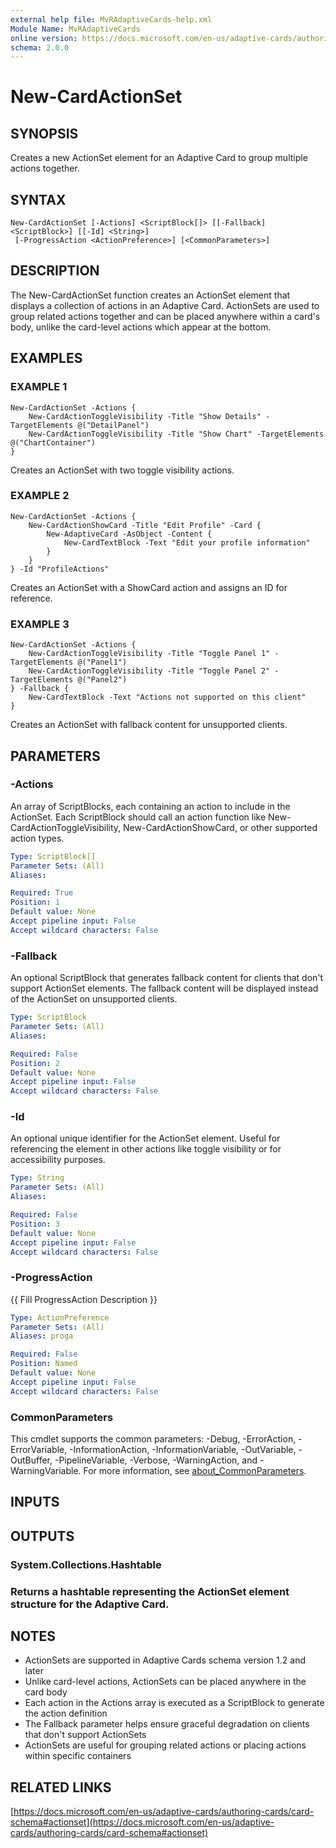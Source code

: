 ```yaml
---
external help file: MvRAdaptiveCards-help.xml
Module Name: MvRAdaptiveCards
online version: https://docs.microsoft.com/en-us/adaptive-cards/authoring-cards/card-schema#actionset
schema: 2.0.0
---
```


# New-CardActionSet

## SYNOPSIS
Creates a new ActionSet element for an Adaptive Card to group multiple actions together.

## SYNTAX

```
New-CardActionSet [-Actions] <ScriptBlock[]> [[-Fallback] <ScriptBlock>] [[-Id] <String>]
 [-ProgressAction <ActionPreference>] [<CommonParameters>]
```

## DESCRIPTION
The New-CardActionSet function creates an ActionSet element that displays a collection of actions
in an Adaptive Card.
ActionSets are used to group related actions together and can be placed
anywhere within a card's body, unlike the card-level actions which appear at the bottom.

## EXAMPLES

### EXAMPLE 1
```
New-CardActionSet -Actions {
    New-CardActionToggleVisibility -Title "Show Details" -TargetElements @("DetailPanel")
    New-CardActionToggleVisibility -Title "Show Chart" -TargetElements @("ChartContainer")
}
```

Creates an ActionSet with two toggle visibility actions.

### EXAMPLE 2
```
New-CardActionSet -Actions {
    New-CardActionShowCard -Title "Edit Profile" -Card {
        New-AdaptiveCard -AsObject -Content {
            New-CardTextBlock -Text "Edit your profile information"
        }
    }
} -Id "ProfileActions"
```

Creates an ActionSet with a ShowCard action and assigns an ID for reference.

### EXAMPLE 3
```
New-CardActionSet -Actions {
    New-CardActionToggleVisibility -Title "Toggle Panel 1" -TargetElements @("Panel1")
    New-CardActionToggleVisibility -Title "Toggle Panel 2" -TargetElements @("Panel2")
} -Fallback {
    New-CardTextBlock -Text "Actions not supported on this client"
}
```

Creates an ActionSet with fallback content for unsupported clients.

## PARAMETERS

### -Actions
An array of ScriptBlocks, each containing an action to include in the ActionSet.
Each ScriptBlock should call an action function like New-CardActionToggleVisibility,
New-CardActionShowCard, or other supported action types.

```yaml
Type: ScriptBlock[]
Parameter Sets: (All)
Aliases:

Required: True
Position: 1
Default value: None
Accept pipeline input: False
Accept wildcard characters: False
```

### -Fallback
An optional ScriptBlock that generates fallback content for clients that don't support
ActionSet elements.
The fallback content will be displayed instead of the ActionSet
on unsupported clients.

```yaml
Type: ScriptBlock
Parameter Sets: (All)
Aliases:

Required: False
Position: 2
Default value: None
Accept pipeline input: False
Accept wildcard characters: False
```

### -Id
An optional unique identifier for the ActionSet element.
Useful for referencing the element
in other actions like toggle visibility or for accessibility purposes.

```yaml
Type: String
Parameter Sets: (All)
Aliases:

Required: False
Position: 3
Default value: None
Accept pipeline input: False
Accept wildcard characters: False
```

### -ProgressAction
{{ Fill ProgressAction Description }}

```yaml
Type: ActionPreference
Parameter Sets: (All)
Aliases: proga

Required: False
Position: Named
Default value: None
Accept pipeline input: False
Accept wildcard characters: False
```

### CommonParameters
This cmdlet supports the common parameters: -Debug, -ErrorAction, -ErrorVariable, -InformationAction, -InformationVariable, -OutVariable, -OutBuffer, -PipelineVariable, -Verbose, -WarningAction, and -WarningVariable. For more information, see [about_CommonParameters](http://go.microsoft.com/fwlink/?LinkID=113216).

## INPUTS

## OUTPUTS

### System.Collections.Hashtable
###     Returns a hashtable representing the ActionSet element structure for the Adaptive Card.
## NOTES
- ActionSets are supported in Adaptive Cards schema version 1.2 and later
- Unlike card-level actions, ActionSets can be placed anywhere in the card body
- Each action in the Actions array is executed as a ScriptBlock to generate the action definition
- The Fallback parameter helps ensure graceful degradation on clients that don't support ActionSets
- ActionSets are useful for grouping related actions or placing actions within specific containers

## RELATED LINKS

[https://docs.microsoft.com/en-us/adaptive-cards/authoring-cards/card-schema#actionset](https://docs.microsoft.com/en-us/adaptive-cards/authoring-cards/card-schema#actionset)

